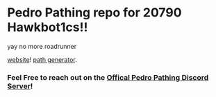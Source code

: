 # Pedro Pathing repo for 20790 Hawkbot1cs!!
yay no more roadrunner


[website](https://pedropathing.com/)!
[path generator](https://discord.gg/2GfC4qBP5s).

### Feel Free to reach out on the [Offical Pedro Pathing Discord Server](https://discord.gg/2GfC4qBP5s)!
